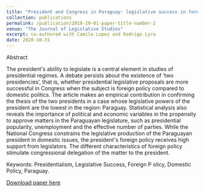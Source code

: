 ```yaml
---
title: "President and Congress in Paraguay: legislative success in foreign and domestic policy"
collection: publications
permalink: /publication/2010-10-01-paper-title-number-2
venue: "The Journal of Legislative Studies"
excerpt: co-authored with Camilo Lopez and Rodrigo Lyra
date: 2020-10-31
---
```


Abstract

The president's ability to legislate is a central element in studies of presidential regimes. A debate persists about the existence of ‘two presidencies’, that is, whether presidential legislative proposals are more successful in Congress when the subject is foreign policy compared to domestic politics. The article makes an empirical contribution in confirming the thesis of the two presidents in a case whose legislative powers of the president are the lowest in the region: Paraguay. Statistical analysis also reveals the importance of political and economic variables in the propensity to approve matters in the Paraguayan legislature, such as presidential popularity, unemployment and the effective number of parties. While the National Congress constrains the legislative production of the Paraguayan president in domestic issues, the president's foreign policy receives high support from legislators. The different characteristics of foreign policy stimulate congressional delegation of the matter to the president.

Keywords: Presidentialism, Legislative Success, Foreign P olicy, Domestic Policy, Paraguay.

[Download paper here](https://www.tandfonline.com/doi/abs/10.1080/13572334.2020.1818926)







